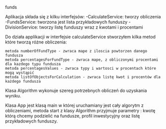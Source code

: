 funds

Aplikacja składa się z kilku interfejsów: -CalculateService: tworzy obliczenia -FundsService: tworzona jest lista przykładowych funduszy -DivisionService: tworzy listę funduszy wraz z kwotami i procentami

Do działa applikacji w interfejsie calculateService stworzyłem kilka metod które tworzą różne obliczenia:

    metoda numberOfFundType - zwraca mape z iloscia powtorzen danego fundusza
    metoda percentagesForFundType - zwraca mape, z obliczonymi procentami dla kazdego typu fundusza
    metoda percentagesValues - zwraca typy i wartosci w procentach które mogą wystąpić
    metoda listOfObjectsForCalculation - zwraca listę kwot i procentów dla każdego fundusza

Klasa Algorithm wykonuje szereg potrzebnych obliczeń do uzyskania wyniku.

Klasa App jest klasą main w której uruchamiany jest cały algorytm z obliczeniami, metoda start z klasy Algorithm przyjmuje parametry : kwotę którą chcemy podzielić na fundusze, profil inwestycyjny oraz listę przykładowych funduszy.
